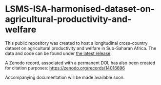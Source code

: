# LSMS-ISA-harmonised-dataset-on-agricultural-productivity-and-welfare
This public repository was created to host a longitudinal cross-country dataset on agricultural productivity and welfare in Sub-Saharan Africa. The data and code can be found under [the latest release](https://github.com/lsms-worldbank/LSMS-ISA-harmonised-dataset-on-agricultural-productivity-and-welfare/releases/tag/v.1.1).

A Zenodo record, associated with a permanent DOI, has also been created for citation purposes: https://zenodo.org/records/14016696

Accompanying documentation will be made available soon.

